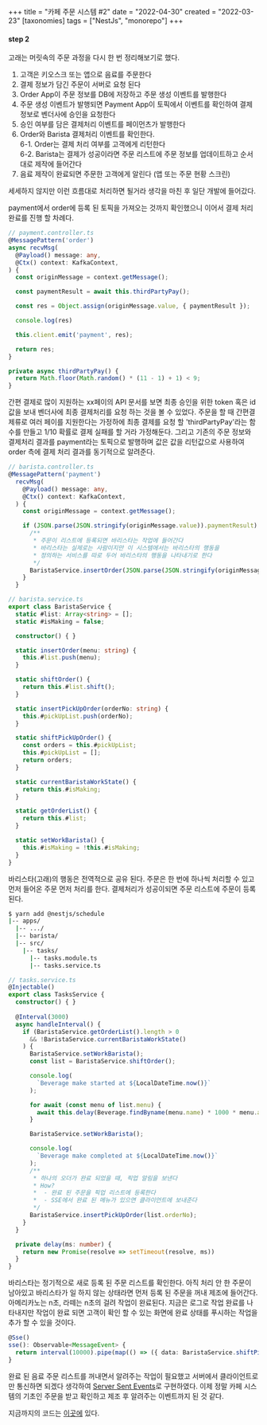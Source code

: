 +++
title = "카페 주문 시스템 #2"
date = "2022-04-30"
created = "2022-03-23"
[taxonomies]
tags = ["NestJs", "monorepo"]
+++

#### step 2
고래는 머릿속의 주문 과정을 다시 한 번 정리해보기로 했다.
1. 고객은 키오스크 또는 앱으로 음료를 주문한다
2. 결제 정보가 담긴 주문이 서버로 요청 된다
3. Order App이 주문 정보를 DB에 저장하고 주문 생성 이벤트를 발행한다
4. 주문 생성 이벤트가 발행되면 Payment App이 토픽에서 이벤트를 확인하여 결제 정보로 벤더사에 승인을 요청한다
5. 승인 여부를 담은 결제처리 이벤트를 페이먼츠가 발행한다
6. Order와 Barista 결제처리 이벤트를 확인한다.<br>
  6-1. Order는 결제 처리 여부를 고객에게 리턴한다<br>
  6-2. Barista는 결제가 성공이라면 주문 리스트에 주문 정보를 업데이트하고 순서대로 제작에 들어간다
7. 음료 제작이 완료되면 주문한 고객에게 알린다 (앱 또는 주문 현황 스크린)

세세하지 않지만 이런 흐름대로 처리하면 될거라 생각을 마친 후 일단 개발에 들어갔다.

payment에서 order에 등록 된 토픽을 가져오는 것까지 확인했으니 이어서 결제 처리 완료를 진행 할 차례다.
```ts
// payment.controller.ts
@MessagePattern('order')
async recvMsg(
  @Payload() message: any,
  @Ctx() context: KafkaContext,
) {
  const originMessage = context.getMessage();

  const paymentResult = await this.thirdPartyPay();

  const res = Object.assign(originMessage.value, { paymentResult });

  console.log(res)

  this.client.emit('payment', res);

  return res;
}

private async thirdPartyPay() {
  return Math.floor(Math.random() * (11 - 1) + 1) < 9;
}
```
간편 결제로 많이 지원하는 xx페이의 API 문서를 보면 최종 승인을 위한 token 혹은 id 값을 보내 벤더사에 최종 결제처리를 요청 하는 것을 볼 수 있었다.
주문을 할 때 간편결제류로 여러 페이를 지원한다는 가정하에 최종 결제를 요청 할 'thirdPartyPay'라는 함수를 만들고 1/10 확률로 결제 실패를 할 거라 가정해둔다.
그리고 기존의 주문 정보와 결제처리 결과를 payment라는 토픽으로 발행하며 값은 값을 리턴값으로 사용하여 order 측에 결제 처리 결과를 동기적으로 알려준다.

```ts
// barista.controller.ts
@MessagePattern('payment')
  recvMsg(
    @Payload() message: any,
    @Ctx() context: KafkaContext,
  ) {
    const originMessage = context.getMessage();

    if (JSON.parse(JSON.stringify(originMessage.value)).paymentResult) {
      /**
       * 주문이 리스트에 등록되면 바리스타는 작업에 들어간다
       * 바리스타는 실제로는 사람이지만 이 시스템에서는 바리스타의 행동을
       * 정의하는 서비스를 따로 두어 바리스타의 행동을 나타내기로 한다
       */
      BaristaService.insertOrder(JSON.parse(JSON.stringify(originMessage.value)).name)
    }
  }
```
```ts
// barista.service.ts
export class BaristaService {
  static #list: Array<string> = [];
  static #isMaking = false;

  constructor() { }

  static insertOrder(menu: string) {
    this.#list.push(menu);
  }

  static shiftOrder() {
    return this.#list.shift();
  }

  static insertPickUpOrder(orderNo: string) {
    this.#pickUpList.push(orderNo);
  }

  static shiftPickUpOrder() {
    const orders = this.#pickUpList;
    this.#pickUpList = [];
    return orders;
  }

  static currentBaristaWorkState() {
    return this.#isMaking;
  }

  static getOrderList() {
    return this.#list;
  }

  static setWorkBarista() {
    this.#isMaking = !this.#isMaking;
  }
}
```
바리스타(고래)의 행동은 전역적으로 공유 된다. 주문은 한 번에 하나씩 처리할 수 있고 먼저 들어온 주문 먼저 처리를 한다.
결제처리가 성공이되면 주문 리스트에 주문이 등록 된다.

```bash
$ yarn add @nestjs/schedule
|-- apps/
  |-- .../
  |-- barista/
  |-- src/
    |-- tasks/
      |-- tasks.module.ts
      |-- tasks.service.ts
```
```ts
// tasks.service.ts
@Injectable()
export class TasksService {
  constructor() { }
  
  @Interval(3000)
  async handleInterval() {
    if (BaristaService.getOrderList().length > 0
      && !BaristaService.currentBaristaWorkState()
    ) {
      BaristaService.setWorkBarista();
      const list = BaristaService.shiftOrder();

      console.log(
        `Beverage make started at ${LocalDateTime.now()}`
      );

      for await (const menu of list.menu) {
        await this.delay(Beverage.findByname(menu.name) * 1000 * menu.amount);
      }

      BaristaService.setWorkBarista();

      console.log(
        `Beverage make completed at ${LocalDateTime.now()}`
      );
      /**
       * 하나의 오더가 완료 되었을 때, 픽업 알림을 보낸다
       * How?
       *  - 완료 된 주문을 픽업 리스트에 등록한다
       *  - SSE에서 완료 된 메뉴가 있으면 클라이언트에 보내준다
       */
      BaristaService.insertPickUpOrder(list.orderNo);
    }
  }

  private delay(ms: number) {
    return new Promise(resolve => setTimeout(resolve, ms))
  }
}
```
바리스타는 정기적으로 새로 등록 된 주문 리스트를 확인한다. 아직 처리 안 한 주문이 남아있고 바리스타가 일 하지 않는 상태라면
먼저 등록 된 주문을 꺼내 제조에 들어간다. 아메리카노는 n초, 라떼는 n초의 걸려 작업이 완료된다. 지금은 로그로 작업 완료를 나타내지만
작업이 완료 되면 고객이 확인 할 수 있는 화면에 완료 상태를 푸시하는 작업을 추가 할 수 있을 것이다.

```ts
@Sse()
sse(): Observable<MessageEvent> {
  return interval(10000).pipe(map(() => ({ data: BaristaService.shiftPickUpOrder().join(',') } as MessageEvent )));
}
```

완료 된 음료 주문 리스트를 꺼내면서 알려주는 작업이 필요했고 서버에서 클라이언트로만 통신하면 되겠다 생각하여 <a href="https://developer.mozilla.org/ko/docs/Web/API/Server-sent_events/Using_server-sent_events" target="_blank">Server Sent Events</a>로 구현하였다. 이제 정말 카페 시스템의 기초인 주문을 받고 확인하고 제조 후 알려주는 이벤트까지 된 것 같다.

지금까지의 코드는 <a href="https://github.com/tahott/cafe-msa" target="_blank">이곳에</a> 있다.
